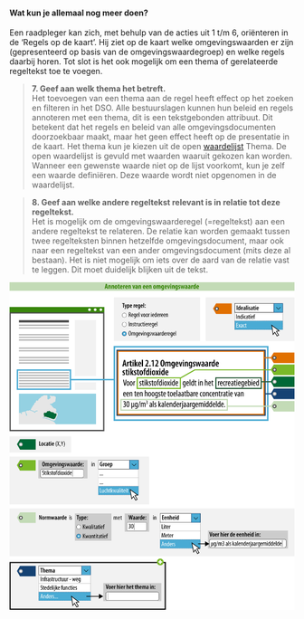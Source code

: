 ﻿#### Wat kun je allemaal nog meer doen?

Een raadpleger kan zich, met behulp van de acties uit 1 t/m 6, oriënteren in de
‘Regels op de kaart’. Hij ziet op de kaart welke omgevingswaarden er zijn
(gepresenteerd op basis van de omgevingswaardegroep) en welke regels daarbij
horen. Tot slot is het ook mogelijk om een thema of gerelateerde regeltekst toe
te voegen.

>   **7. Geef aan welk thema het betreft.**  
>   Het toevoegen van een thema aan de regel heeft effect op het zoeken en
>   filteren in het DSO. Alle bestuurslagen kunnen hun beleid en regels
>   annoteren met een thema, dit is een tekstgebonden attribuut. Dit betekent
>   dat het regels en beleid van alle omgevingsdocumenten doorzoekbaar maakt,
>   maar het geen effect heeft op de presentatie in de kaart. Het thema kun je
>   kiezen uit de open
>   [waardelijst](https://stelselcatalogus.omgevingswet.overheid.nl/waardelijstenpagina)
>   Thema. De open waardelijst is gevuld met waarden waaruit gekozen kan worden.
>   Wanneer een gewenste waarde niet op de lijst voorkomt, kun je zelf een
>   waarde definiëren. Deze waarde wordt niet opgenomen in de waardelijst.

>   **8. Geef aan welke andere regeltekst relevant is in relatie tot deze
>   regeltekst.**  
>   Het is mogelijk om de omgevingswaarderegel (=regeltekst) aan een andere
>   regeltekst te relateren. De relatie kan worden gemaakt tussen twee
>   regelteksten binnen hetzelfde omgevingsdocument, maar ook naar een
>   regeltekst van een ander omgevingsdocument (mits deze al bestaan). Het is
>   niet mogelijk om iets over de aard van de relatie vast te leggen. Dit moet
>   duidelijk blijken uit de tekst.

![](media/Praktijkrichtlijnen_Omgevingswaarde_Rijk.png)
